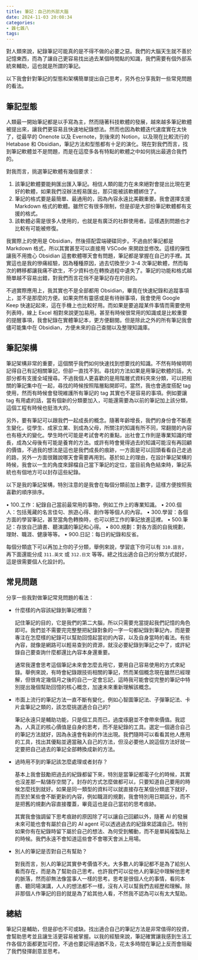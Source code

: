 ```yaml
---
title: 筆記：自己的外部大腦
date: 2024-11-03 20:08:34
categories:
- 雜七雜八
tags:
---
```

對人類來說，紀錄筆記可能真的是不得不做的必要之惡。我們的大腦天生就不善於記憶東西，而為了讓自己更容易找出過去某個時間點的知識，我們需要有個外部系統來輔助，這也就是所謂的筆記。

以下我會針對筆記的型態和架構簡單提出自己思考，另外也分享我對一些常見問題的看法。

## 筆記型態

人類最一開始筆記都是以手寫為主，然而隨著科技軟體的發展，越來越多筆記軟體被提出來，讓我們更容易且快速地紀錄想法。然而也因為軟體迭代速度實在太快了，從最早的 Onenote 以及 Evernote，到後來的 Notion，以及現在比較流行的 Hetabase 和 Obsidian，筆記方法和型態都有十足的演化。現在對我們而言，找到筆記軟體並不是問題，而是在這麼多各有特點的軟體之中如何挑出最適合我們的。

對我而言，挑選筆記軟體有幾個要求：

1. 該筆記軟體要能夠匯出匯入筆記。相信人類的能力在未來絕對會提出比現在更好的軟體，如果我們沒辦法輕易匯出，那只能被該軟體綁住了。
2. 筆記的格式要是最簡單、最通用的，因為內容永遠比美觀重要。我會選擇支援 Markdown 格式的軟體。雖然它有很多限制，但是卻是大部份筆記軟體都有支援的格式。
3. 該軟體必需是很多人使用的，也就是有廣泛的社群使用者。這樣遇到問題也才比較有可能被修復。

我實際上的使用是 Obsidian，然後搭配雲端硬碟同步。不過由於筆記都是 Markdown 格式，所以其實甚至可以直接用 VSCode 來開啟並修改。這樣的彈性讓我不用擔心 Obsidian 這套軟體哪天會有問題，筆記都是掌握在自己的手裡。其實這也是我的慘痛經驗，因為種種原因，過去切換至少 3-4 次筆記軟體，然而每次的轉移都讓我痛不欲生，不少資料也在轉換過程中遺失了。筆記的功能和格式越簡單越不容易出錯，對我們而言花俏不是筆記存在的目的。

不過實際應用上，我其實也不是全部都用 Obsidian，畢竟在快速紀錄和追蹤事項上，並不是那麼的方便。如果突然有靈感或是有待辦事項，我會使用 Google Keep 快速記起來，這在手機上也比較好用。而如果是要追蹤某件事情而需要使用列表時，線上 Excel 相對來說更加易用。甚至有時候很常用的知識或是比較重要的提醒事項，我會紀錄在實體筆記本，更方便翻閱。但是除此之外的所有筆記我會儘可能集中在 Obsidian，方便未來的自己查閱以及整理知識庫。

## 筆記架構

筆記架構非常的重要，這個關乎我們如何快速找到想要找的知識。不然有時候明明記得自己有記相關筆記，但卻一直找不到。尋找的方法如果是用筆記軟體的話，大部分都有支援全域搜尋。不過我個人更喜歡的是用階層式資料夾來分類，可以把相關的筆記集中在一起，尋找的時候按照階層點開即可。當然，我也會適度搭配 tag 使用，然而有時候會發現維護所有筆記的 tag 其實也不是容易的事項。例如要讓 tag 有用處的話，當有個新的分類要加入，可能還需要為以前的筆記加上該分類，這個工程有時候也挺浩大的。

另外，要有筆記可以跟我們一起成長的概念。隨著年齡增長，我們的身份會不斷產生變化，從學生、成家立業、到成為父母，所關注的知識有所不同，常翻閱的內容也有極大的變化。學生時代可能是考試會考的重點，出社會工作則是專業知識的增長，成為父母後有可能是養育的方法。或許有時會覺得過去的知識可能沒有再回顧的價值，不過我的想法是這也是我們成長的痕跡，一方面是可以回頭看看自己走過的路，另外一方面很難說哪天會需要再用到。基於如上的理由，在設計筆記架構的時候，我會以一生的角度來歸檔自己當下筆記的定位，當目前角色結束時，筆記系統也有個地方可以封存這些紀錄。

以下是我的筆記架構，特別注意的是我會在每個分類前加上數字，這樣方便按照我喜歡的順序排序。

• 100.工作：紀錄自己當前最常用的事物，例如工作上的專業知識。
• 200.個人：包括蒐藏的名言佳句、旅遊心得、創作等等個人的內容。
• 300.學習：各個方面的學習筆記，甚至當角色轉換時，也可以把工作的筆記放進這裡。
• 500.筆記：存放自己讀書、聽演講的筆記和心得。
• 800.規劃：對各方面的自我規劃，理財、職涯、健康等等。
• 900.日記：每日的紀錄和反省。

每個分類底下可以再加上你的子分類，舉例來說，學習底下你可以有 `310.語言`，再下面還能分成 `311.英文` 或 `312.日文` 等等。總之找出適合自己的分類方式就好，這是很需要個人化設計的。

## 常見問題

分享一些我對做筆記常見問題的看法：

* 什麼樣的內容該紀錄到筆記裡面？

  記住筆記的目的，它是我們的第二大腦，所以只需要充當提起我們記憶的角色即可。我們並不需要完完整整把紀錄對象的一字一句都紀錄到筆記內，而是要專注在怎麼樣的紀錄可以幫助回憶起當初的內容，以及自身當時的看法。有些內容，就像是網路可以輕易查到的資源，就沒必要紀錄到筆記之中了，或許紀錄自己要查詢什麼都還比內容本身還重要。

  通常我還會思考這個筆記未來會怎麼去用它，要用自己容易使用的方式來紀錄。舉例來說，有時會紀錄跟技術相關的筆記，然而某個概念現在雖然已經理解，但很肯定幾個月之後的自己一定會忘記，這時我可能會從完整的筆記中特別提出幾個幫助回憶的核心概念，加速未來重新理解該概念。

* 市面上流行的筆記方法一直不斷有變化，例如心智圖筆記法、子彈筆記法、卡片盒筆記之類的，該怎麼挑選適合自己的?

  筆記永遠只是輔助功能，只是個工具而已，過度琢磨並不會帶來價值。我認為，人真正的核心價值是自身的思考，而不是紀錄的工具。選定一個適合自己的筆記方法就好，因為永遠會有新的作法出現。我們隨時可以看看其他人應用的工具，找出其優點並適當融入自己的方法，但沒必要他人說這個方法好就一定要把自己過去的筆記全部轉換成新的方法。

* 過時用不到的筆記該怎麼處理或者封存？

  基本上我會鼓勵把過去的紀錄都留下來，特別是當筆記都電子化的時候，其實也沒差那一點儲存空間了。封存的方式怎麼做都可以，只要知道自己要用的時候怎麼找到就好。如果是同一類型的資料可以就直接存在某個分類底下就好，而至於某些會不斷更新的內容，例如職涯的規劃，我會特別用日期區分，而不是把舊的規劃內容直接覆蓋，畢竟這也是自己當初的思考痕跡。

  其實我會強調留下思考痕跡的原因除了可以讓自己回顧以外，隨著 AI 的發展未來可能也會有屬於自己的 AI agent 可以透過過去的紀錄來認識自己。特別如果你有在紀錄時留下屬於自己的想法、為何受到觸動，而不是單純複製貼上的時候。我們永遠不會知道這些會不會哪天會派上用場。

* 別人的筆記是否對自己有幫助？

  對我而言，別人的筆記其實參考價值不大。大多數人的筆記都不是為了給別人看而存在，而是為了幫助自己思考。也許我們可以從他人的筆記中理解他思考的脈落，然而卻無法像當事人一樣的思考。思考是很個人化的事情，看同本書、聽同場演講，人人的想法都不一樣，沒有人可以幫我們去經歷和理解。除非那個人作筆記的目的就是為了給其他人看，不然我不認為可以有太大幫助。

## 總結

筆記只是輔助，但是卻也不可或缺。找出適合自己的筆記方法是非常值得的投資，會幫助思考並且讓生活更容易被掌握。以我的經驗來說，筆記確實讓我感到生活工作各個方面都更加可控，不過也要記得過猶不及，花太多時間在筆記上反而會阻礙了我們發揮創意並思考。
